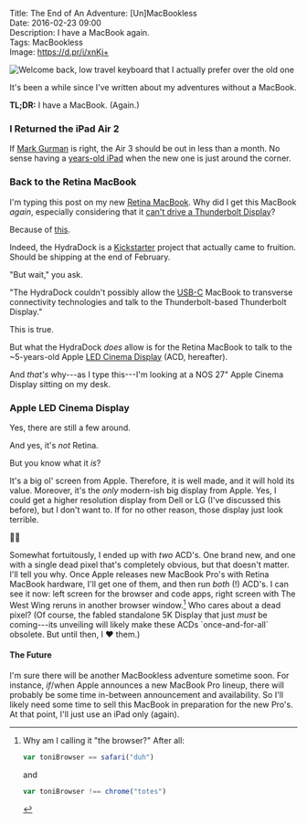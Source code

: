 Title: The End of An Adventure: [Un]MacBookless  
Date: 2016-02-23 09:00  
Description: I have a MacBook again.  
Tags: MacBookless  
Image: https://d.pr/i/xnKj+  

![Welcome back, low travel keyboard that I actually prefer over the old one][1]

It's been a while since I've written about my adventures without a MacBook.

<b>TL;DR:</b> I have a MacBook. (Again.)

### I Returned the iPad Air 2

If [Mark Gurman][2] is right, the Air 3 should be out in less than a month. No sense having a [years-old iPad][3] when the new one is just around the corner.

### Back to the Retina MacBook

I'm typing this post on my new [Retina MacBook][4]. Why did I get this MacBook *again*, especially considering that it [can't drive a Thunderbolt Display][5]?

Because of [this][6].

Indeed, the HydraDock is a [Kickstarter][7] project that actually came to fruition. Should be shipping at the end of February.

"But wait," you ask.

"The HydraDock couldn't possibly allow the [USB-C][8] MacBook to transverse connectivity technologies and talk to the Thunderbolt-based Thunderbolt Display."

This is true.

But what the HydraDock *does* allow is for the Retina MacBook to talk to the ~5-years-old Apple [LED Cinema Display][9] (ACD, hereafter).

And *that's* why---as I type this---I'm looking at a NOS 27" Apple Cinema Display sitting on my desk.

### Apple LED Cinema Display

Yes, there are still a few around.

And yes, it's *not* Retina.

But you know what it *is*?

It's a big ol' screen from Apple. Therefore, it is well made, and it will hold its value. Moreover, it's the *only* modern-ish big display from Apple. Yes, I could get a higher resolution display from Dell or LG (I've discussed this before), but I don't want to. If for no other reason, those display just look terrible.

👌🏿

Somewhat fortuitously, I ended up with *two* ACD's. One brand new, and one with a single dead pixel that's completely obvious, but that doesn't matter. I'll tell you why. Once Apple releases new MacBook Pro's with Retina MacBook hardware, I'll get one of them, and then run *both* (!) ACD's. I can see it now: left screen for the browser and code apps, right screen with The West Wing reruns in another browser window.[^1] Who cares about a dead pixel? (Of course, the fabled standalone 5K Display that just *must* be coming---its unveiling will likely make these ACDs \`once-and-for-all\` obsolete. But until then, I ❤️ them.)

#### The Future

I'm sure there will be another MacBookless adventure sometime soon. For instance, *if*/when Apple announces a new MacBook Pro lineup, there will probably be some time in-between announcement and availability. So I'll likely need some time to sell this MacBook in preparation for the new Pro's. At that point, I'll just use an iPad only (again).

[^1]: Why am I calling it "the browser?" After all:
	```js
	var toniBrowser == safari("duh")
	```
	
	and 
	
	```js
	var toniBrowser !== chrome("totes")
	```

[1]: https://d.pr/i/xnKj+ "A Retina MacBook is back in my collective"
[2]: http://9to5mac.com/tag/ipad-air-3/ "9to5Mac posts tagged 'iPad Air 2'"
[3]: https://en.wikipedia.org/wiki/IPad_Air_2 "Wikipedia: iPad Air 2"
[4]: https://en.wikipedia.org/wiki/MacBook_(Retina) "Wikipedia: 'Retina MacBook'"
[5]: /2015/3/10/the-new-macbook-and-the-old-thunderbolt-display "My post discussing the Thunderbolt Display and the then 'New MacBook'"
[6]: http://www.hydradock.com "HydraDock"
[7]: https://www.kickstarter.com/projects/kickshark/hydradock-11-port-usb-c-dock-for-apple-macbook "HydraDock's Kickstarter"
[8]: https://en.wikipedia.org/wiki/USB_Type-C "Wikipedia: USB-C"
[9]: https://en.wikipedia.org/wiki/Apple_Cinema_Display#LED_Cinema_Display "Apple LED Cinema Display"